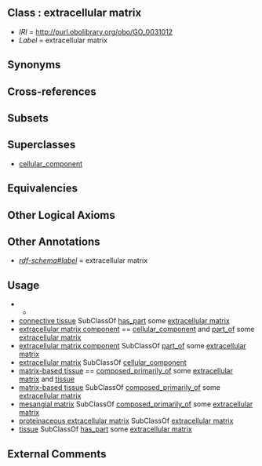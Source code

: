 
## Class : extracellular matrix

 * *IRI* = http://purl.obolibrary.org/obo/GO_0031012
 * *Label* = extracellular matrix

## Synonyms


## Cross-references


## Subsets


## Superclasses

 * [cellular_component](../../GO/75/GO_0005575.md)

## Equivalencies


## Other Logical Axioms


## Other Annotations

 * *[rdf-schema#label](../../el/rdf-schema#label.md)* = extracellular matrix

## Usage

 * -
 * [connective tissue](../../UBERON/84/UBERON_0002384.md) SubClassOf [has_part](../../BFO/51/BFO_0000051.md) some [extracellular matrix](../../GO/12/GO_0031012.md)
 * [extracellular matrix component](../../GO/20/GO_0044420.md) == [cellular_component](../../GO/75/GO_0005575.md) and [part_of](../../BFO/50/BFO_0000050.md) some [extracellular matrix](../../GO/12/GO_0031012.md)
 * [extracellular matrix component](../../GO/20/GO_0044420.md) SubClassOf [part_of](../../BFO/50/BFO_0000050.md) some [extracellular matrix](../../GO/12/GO_0031012.md)
 * [extracellular matrix](../../GO/12/GO_0031012.md) SubClassOf [cellular_component](../../GO/75/GO_0005575.md)
 * [matrix-based tissue](../../UBERON/75/UBERON_0007475.md) == [composed_primarily_of](../../RO/73/RO_0002473.md) some [extracellular matrix](../../GO/12/GO_0031012.md) and [tissue](../../UBERON/79/UBERON_0000479.md)
 * [matrix-based tissue](../../UBERON/75/UBERON_0007475.md) SubClassOf [composed_primarily_of](../../RO/73/RO_0002473.md) some [extracellular matrix](../../GO/12/GO_0031012.md)
 * [mesangial matrix](../../UBERON/52/UBERON_0012352.md) SubClassOf [composed_primarily_of](../../RO/73/RO_0002473.md) some [extracellular matrix](../../GO/12/GO_0031012.md)
 * [proteinaceous extracellular matrix](../../GO/78/GO_0005578.md) SubClassOf [extracellular matrix](../../GO/12/GO_0031012.md)
 * [tissue](../../UBERON/79/UBERON_0000479.md) SubClassOf [has_part](../../BFO/51/BFO_0000051.md) some [extracellular matrix](../../GO/12/GO_0031012.md)

## External Comments

